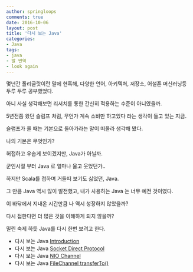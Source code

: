 ```yaml
---
author: springloops
comments: true
date: 2016-10-06
layout: post
title: '다시 보는 Java'
categories:
- Java
tags:
- java
- 발 번역
- look again
---
```


몇년간 폴리글랏이란 말에 현혹해, 다양한 언어, 아키텍쳐, 저장소, 어설픈 머신러닝등 두루 두루 공부했었다.

아니 사실 생각해보면 리서치를 통한 간신히 적용하는 수준이 아니였을까.

5년전쯤 왔던 슬럼프 처럼, 무언가 계속 소비만 하고있다 라는 생각이 들고 있는 지금.

슬럼프가 올 때는 기본으로 돌아가라는 말이 떠올라 생각해 봤다.

나의 기본은 무엇인가? 

허접하고 우숩게 보이겠지만, Java가 아닐까. 

군인시절 부터 Java 로 얼마나 울고 웃었던가..

하지만 Scala를 접하며 거들떠 보기도 싫었던, Java.

그 만큼 Java 역시 많이 발전했고, 내가 사용하는 Java 는 너무 예전 것이였다.

이 바닦에서 지내온 시간만큼 나 역시 성장하지 않았을까? 

다시 접한다면 더 많은 것을 이해하게 되지 않을까? 

밀린 숙제 하듯 Java를 다시 한번 보려고 한다.


>
- 다시 보는 Java [Introduction](/archivers/look-again-java-1-intro)
- 다시 보는 Java [Socket Direct Protocol](/archivers/look-again-java-2-sockets-direct-protocol)
- 다시 보는 Java [NIO Channel](/archivers/look-again-java-3-NIO-Channel)
- 다시 보는 Java [FileChannel transferTo()](/archivers/look-again-java-4-FileChannel-transferTo())


